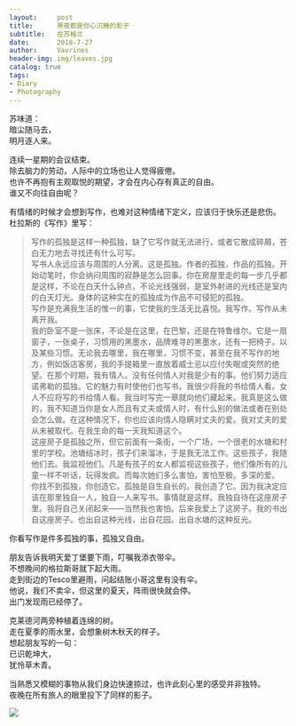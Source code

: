```yaml
---
layout:     post
title:      黑夜都是你心沉睡的影子
subtitle:   在苏格兰 
date:       2018-7-27
author:     Vavrines
header-img: img/leaves.jpg
catalog: true
tags:
- Diary
- Photography
---
```


苏味道：  
暗尘随马去，  
明月逐人来。  

连续一星期的会议结束。  
除去脑力的劳动，人际中的立场也让人觉得疲倦。    
也许不再抱有主观取悦的期望，才会在内心存有真正的自由。  
谁又不向往自由呢？

有情绪的时候才会想到写作，也难对这种情绪下定义，应该归于快乐还是悲伤。  
杜拉斯的《写作》里写：  

>写作的孤独是这样一种孤独，缺了它写作就无法进行，或者它散成碎屑，苍白无力地去寻找还有什么可写。  
>写书人永远应该与周围的人分离。这是孤独。作者的孤独，作品的孤独。开始动笔时，你会纳闷周围的寂静是怎么回事。你在房屋里走的每一步几乎都是这样，不论在白天什么钟点，不论光线强弱，是室外射进的光线还是室内的白天灯光。身体的这种实在的孤独成为作品不可侵犯的孤独。  
>写作是充满我生活的惟一的事，它使我的生活无比喜悦。我写作。写作从未离开我。  
>我的卧室不是一张床，不论是在这里，在巴黎，还是在特鲁维尔。它是一扇窗子，一张桌子，习惯用的黑墨水，品牌难寻的黑墨水，还有一把椅子。以及某些习惯。无论我去哪里，我在哪里，习惯不变，甚至在我不写作的地方，例如饭店客房，我的手提箱里一直放着威士忌以应付失眠或突然的绝望。在那个时期，我有情人。没有任何情人对我是少有的事。他们努力适应诺弗勒的孤独。它的魅力有时使他们也写书。我很少将我的书给情人看。女人不应将写的书给情人看。我当时写完一章就向他们藏起来。我真是这么做的，我不知道当你是女人而且有丈夫或情人时，有什么别的做法或者在别处会怎么做。在这种情况下，你也应该向情人隐瞒对丈夫的爱。我对丈夫的爱从未被取代。在我生命的每一天我知道这个。  
>这座房子是孤独之所，但它前面有一条街，一个广场，一个很老的水塘和村里的学校。池塘结冰时，孩子们来溜冰，于是我无法工作。这些孩子，我随他们去。我监视他们。凡是有孩子的女人都监视这些孩子，他们像所有的儿童一样不听话，玩得发疯。而每次她们多么害怕，害怕至极。多深的爱。  
>你找不到孤独，你创造它。孤独是自生自长的。我创造了它。因为我决定应该在那里独自一人，独自一人来写书。事情就是这样。我独自待在这座房子里。我将自己关闭起来——当然我也害怕。后来我爱上了这房子。我的书出自这座房子。也出自这种光线，出自花园。出自水塘的这种反光。

你看写作是件多孤独的事，孤独又自由。

朋友告诉我明天爱丁堡要下雨，叮嘱我添衣带伞。  
不想晚间的格拉斯哥就下起大雨。  
走到街边的Tesco里避雨，问起结账小哥这里有没有伞。  
他说，我们不卖伞，但这里的夏天，阵雨很快就会停。  
出门发现雨已经停了。  

克莱德河两旁种植着连绵的树。  
走在夏季的雨水里，会想象树木秋天的样子。  
想起朋友写的一句：  
已识乾坤大，  
犹怜草木青。  

当熟悉又模糊的事物从我们身边快速掠过，也许此刻心里的感受并非独特。  
夜晚在所有旅人的眼里投下了同样的影子。

![](https://ws3.sinaimg.cn/large/006tNc79gy1ftp5knnu8fj31kw11xe8a.jpg)

